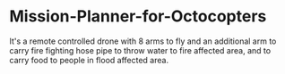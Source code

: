 # Mission-Planner-for-Octocopters
It's a remote controlled drone with 8 arms to fly and an additional arm to carry fire fighting hose pipe to throw water to fire affected area, and to carry food to people in flood affected area.
